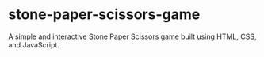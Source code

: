 # stone-paper-scissors-game
A simple and interactive Stone Paper Scissors game built using HTML, CSS, and JavaScript.
